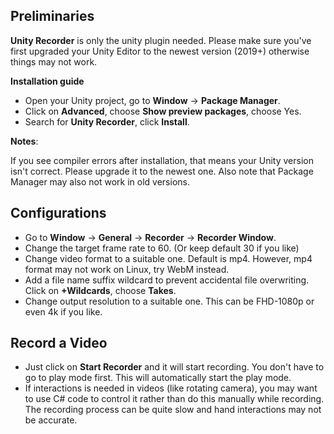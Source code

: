## Preliminaries
**Unity Recorder** is only the unity plugin needed. Please make sure you've first upgraded your Unity Editor to the newest version (2019+) otherwise things may not work.

**Installation guide**
+ Open your Unity project, go to **Window** -> **Package Manager**.
+ Click on **Advanced**, choose **Show preview packages**, choose Yes.
+ Search for **Unity Recorder**, click **Install**.

**Notes**:

If you see compiler errors after installation, that means your Unity version isn't correct. Please upgrade it to the newest one. Also note that Package Manager may also not work in old versions.

## Configurations
+ Go to **Window** -> **General** -> **Recorder** -> **Recorder Window**.
+ Change the target frame rate to 60. (Or keep default 30 if you like)
+ Change video format to a suitable one. Default is mp4. However, mp4 format may not work on Linux, try WebM instead.
+ Add a file name suffix wildcard to prevent accidental file overwriting. Click on **+Wildcards**, choose **Takes**.
+ Change output resolution to a suitable one. This can be FHD-1080p or even 4k if you like.

## Record a Video
+ Just click on **Start Recorder** and it will start recording. You don't have to go to play mode first. This will automatically start the play mode.
+ If interactions is needed in videos (like rotating camera), you may want to use C# code to control it rather than do this manually while recording. The recording process can be quite slow and hand interactions may not be accurate.
